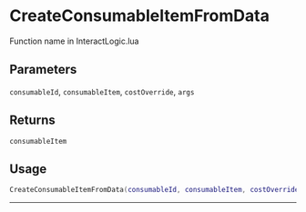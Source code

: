 # CreateConsumableItemFromData
Function name in InteractLogic.lua
## Parameters
`consumableId`, `consumableItem`, `costOverride`, `args`
## Returns
`consumableItem`
## Usage
```lua
CreateConsumableItemFromData(consumableId, consumableItem, costOverride, args)
```
---
